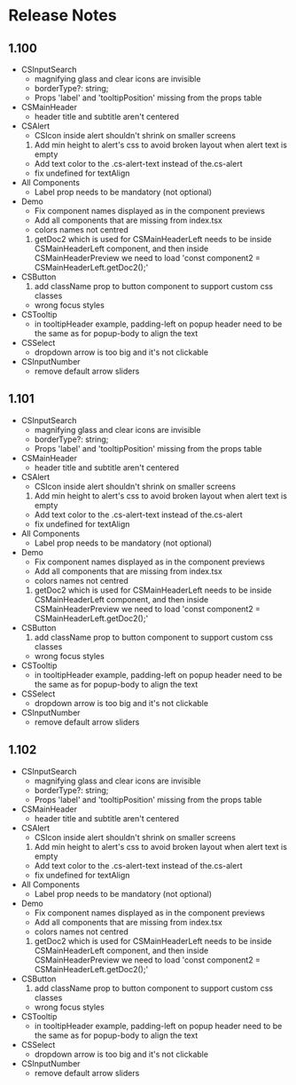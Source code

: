 # Release Notes

## 1.100<a name="1.100"></a>
* CSInputSearch
  * magnifying glass and clear icons are invisible
  * borderType?: string;
  * Props 'label' and 'tooltipPosition' missing from the props table
* CSMainHeader
  * header title and subtitle aren't centered
* CSAlert
  * CSIcon inside alert shouldn't shrink on smaller screens
  1. Add min height to alert's css to avoid broken layout when alert text is empty
  * Add text color to the .cs-alert-text instead of the.cs-alert
  * fix undefined for textAlign
* All Components
  * Label prop needs to be mandatory (not optional)
* Demo
  * Fix component names displayed as <e> in the component previews
  * Add all components that are missing from index.tsx
  * colors names not centred
  1. getDoc2 which is used for CSMainHeaderLeft needs to be inside CSMainHeaderLeft component, and then inside CSMainHeaderPreview we need to load 'const component2 = CSMainHeaderLeft.getDoc2();'
* CSButton
  1. add className prop to button component to support custom css classes
  * wrong focus styles
* CSTooltip
  * in tooltipHeader example, padding-left on popup header need to be the same as for popup-body to align the text
* CSSelect
  * dropdown arrow is too big and it's not clickable
* CSInputNumber
  * remove default arrow sliders

## 1.101<a name="1.101"></a>
* CSInputSearch
  * magnifying glass and clear icons are invisible
  * borderType?: string;
  * Props 'label' and 'tooltipPosition' missing from the props table
* CSMainHeader
  * header title and subtitle aren't centered
* CSAlert
  * CSIcon inside alert shouldn't shrink on smaller screens
  1. Add min height to alert's css to avoid broken layout when alert text is empty
  * Add text color to the .cs-alert-text instead of the.cs-alert
  * fix undefined for textAlign
* All Components
  * Label prop needs to be mandatory (not optional)
* Demo
  * Fix component names displayed as <e> in the component previews
  * Add all components that are missing from index.tsx
  * colors names not centred
  1. getDoc2 which is used for CSMainHeaderLeft needs to be inside CSMainHeaderLeft component, and then inside CSMainHeaderPreview we need to load 'const component2 = CSMainHeaderLeft.getDoc2();'
* CSButton
  1. add className prop to button component to support custom css classes
  * wrong focus styles
* CSTooltip
  * in tooltipHeader example, padding-left on popup header need to be the same as for popup-body to align the text
* CSSelect
  * dropdown arrow is too big and it's not clickable
* CSInputNumber
  * remove default arrow sliders

## 1.102<a name="1.102"></a>
* CSInputSearch
  * magnifying glass and clear icons are invisible
  * borderType?: string;
  * Props 'label' and 'tooltipPosition' missing from the props table
* CSMainHeader
  * header title and subtitle aren't centered
* CSAlert
  * CSIcon inside alert shouldn't shrink on smaller screens
  1. Add min height to alert's css to avoid broken layout when alert text is empty
  * Add text color to the .cs-alert-text instead of the.cs-alert
  * fix undefined for textAlign
* All Components
  * Label prop needs to be mandatory (not optional)
* Demo
  * Fix component names displayed as <e> in the component previews
  * Add all components that are missing from index.tsx
  * colors names not centred
  1. getDoc2 which is used for CSMainHeaderLeft needs to be inside CSMainHeaderLeft component, and then inside CSMainHeaderPreview we need to load 'const component2 = CSMainHeaderLeft.getDoc2();'
* CSButton
  1. add className prop to button component to support custom css classes
  * wrong focus styles
* CSTooltip
  * in tooltipHeader example, padding-left on popup header need to be the same as for popup-body to align the text
* CSSelect
  * dropdown arrow is too big and it's not clickable
* CSInputNumber
  * remove default arrow sliders
